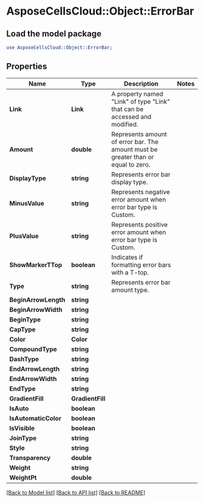 # AsposeCellsCloud::Object::ErrorBar 

## Load the model package
```perl
use AsposeCellsCloud::Object::ErrorBar;
```

## Properties
Name | Type | Description | Notes
------------ | ------------- | ------------- | -------------
**Link** | **Link** | A property named "Link" of type "Link" that can be accessed and modified. |
**Amount** | **double** | Represents amount of error bar.                         The amount must be greater than or equal to zero. |
**DisplayType** | **string** | Represents error bar display type. |
**MinusValue** | **string** | Represents negative error amount when error bar type is Custom. |
**PlusValue** | **string** | Represents positive error amount when error bar type is Custom. |
**ShowMarkerTTop** | **boolean** | Indicates if formatting error bars with a T-top. |
**Type** | **string** | Represents error bar amount type. |
**BeginArrowLength** | **string** |  |
**BeginArrowWidth** | **string** |  |
**BeginType** | **string** |  |
**CapType** | **string** |  |
**Color** | **Color** |  |
**CompoundType** | **string** |  |
**DashType** | **string** |  |
**EndArrowLength** | **string** |  |
**EndArrowWidth** | **string** |  |
**EndType** | **string** |  |
**GradientFill** | **GradientFill** |  |
**IsAuto** | **boolean** |  |
**IsAutomaticColor** | **boolean** |  |
**IsVisible** | **boolean** |  |
**JoinType** | **string** |  |
**Style** | **string** |  |
**Transparency** | **double** |  |
**Weight** | **string** |  |
**WeightPt** | **double** |  |  

[[Back to Model list]](../README.md#documentation-for-models) [[Back to API list]](../README.md#documentation-for-api-endpoints) [[Back to README]](../README.md)

